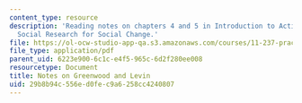 ```yaml
---
content_type: resource
description: 'Reading notes on chapters 4 and 5 in Introduction to Action Research:
  Social Research for Social Change.'
file: https://ol-ocw-studio-app-qa.s3.amazonaws.com/courses/11-237-practice-of-participatory-action-research-par-spring-2016/29b8b94c556ed0fec9a6258cc4240807_MIT11_237S16_Greenwood.pdf
file_type: application/pdf
parent_uid: 6223e900-6c1c-e4f5-965c-6d2f280ee008
resourcetype: Document
title: Notes on Greenwood and Levin
uid: 29b8b94c-556e-d0fe-c9a6-258cc4240807
---
```

